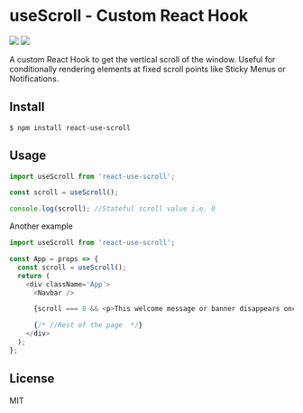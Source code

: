 # useScroll - Custom React Hook

[![](https://img.shields.io/npm/v/nric.svg?style=flat)](https://github.com/danielkhoo/react-use-scroll)
[![](https://img.shields.io/bundlephobia/min/nric.svg?style=flat)](https://github.com/danielkhoo/react-use-scroll)

A custom React Hook to get the vertical scroll of the window.
Useful for conditionally rendering elements at fixed scroll points like Sticky Menus or Notifications.

## Install

`$ npm install react-use-scroll`

## Usage

```js
import useScroll from 'react-use-scroll';

const scroll = useScroll();

console.log(scroll); //Stateful scroll value i.e. 0
```

Another example

```js
import useScroll from 'react-use-scroll';

const App = props => {
  const scroll = useScroll();
  return (
    <div className='App'>
      <Navbar />

      {scroll === 0 && <p>This welcome message or banner disappears once the user scrolls down.</p>}

      {/* //Rest of the page  */}
    </div>
  );
};
```

## License

MIT
